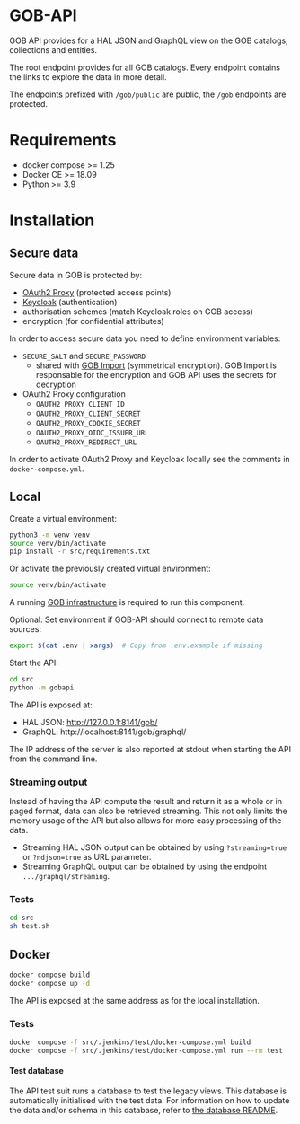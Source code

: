 # GOB-API

GOB API provides for a HAL JSON and GraphQL view on the GOB catalogs, collections and entities.

The root endpoint provides for all GOB catalogs.
Every endpoint contains the links to explore the data in more detail.

The endpoints prefixed with `/gob/public` are public, the `/gob` endpoints are protected.

# Requirements

* docker compose >= 1.25
* Docker CE >= 18.09
* Python >= 3.9

# Installation

## Secure data

Secure data in GOB is protected by:
- [OAuth2 Proxy](https://oauth2-proxy.github.io/oauth2-proxy/) (protected access points)
- [Keycloak](https://www.keycloak.org) (authentication)
- authorisation schemes (match Keycloak roles on GOB access)
- encryption (for confidential attributes)

In order to access secure data you need to define environment variables:
- `SECURE_SALT` and `SECURE_PASSWORD`
  - shared with [GOB Import](https://github.com/Amsterdam/GOB-Import) (symmetrical encryption).
    GOB Import is responsable for the encryption and GOB API uses the secrets for decryption
- OAuth2 Proxy configuration
  - `OAUTH2_PROXY_CLIENT_ID`
  - `OAUTH2_PROXY_CLIENT_SECRET`
  - `OAUTH2_PROXY_COOKIE_SECRET`
  - `OAUTH2_PROXY_OIDC_ISSUER_URL`
  - `OAUTH2_PROXY_REDIRECT_URL`

In order to activate OAuth2 Proxy and Keycloak locally see the comments in `docker-compose.yml`.

## Local

Create a virtual environment:

```bash
python3 -m venv venv
source venv/bin/activate
pip install -r src/requirements.txt
```

Or activate the previously created virtual environment:

```bash
source venv/bin/activate
```

A running [GOB infrastructure](https://github.com/Amsterdam/GOB-Infra) is required to run this component.

Optional: Set environment if GOB-API should connect to remote data sources:

```bash
export $(cat .env | xargs)  # Copy from .env.example if missing
```

Start the API:

```bash
cd src
python -m gobapi
```

The API is exposed at:
- HAL JSON: http://127.0.0.1:8141/gob/
- GraphQL: http://localhost:8141/gob/graphql/

The IP address of the server is also reported at stdout when starting the API from the command line.

### Streaming output

Instead of having the API compute the result and return it as a whole or in paged format,
data can also be retrieved streaming. This not only limits the memory usage of the API
but also allows for more easy processing of the data.

- Streaming HAL JSON output can be obtained by using `?streaming=true` or `?ndjson=true` as URL parameter.
- Streaming GraphQL output can be obtained by using the endpoint `.../graphql/streaming`.

### Tests

```bash
cd src
sh test.sh
```

## Docker

```bash
docker compose build
docker compose up -d
```

The API is exposed at the same address as for the local installation.

### Tests

```bash
docker compose -f src/.jenkins/test/docker-compose.yml build
docker compose -f src/.jenkins/test/docker-compose.yml run --rm test
```

#### Test database
The API test suit runs a database to test the legacy views. This database is automatically initialised with the test
data.
For information on how to update the data and/or schema in this database, refer to [the database README](src/.jenkins/test/database/README.md).
